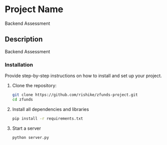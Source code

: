 # Project Name

Backend Assessment



## Description

Backend Assessment


### Installation

Provide step-by-step instructions on how to install and set up your project.


1. Clone the repository:
   ```bash
   git clone https://github.com/rishike/zfunds-project.git
   cd zfunds
   ```

2. Install all dependencies and libraries
    ```bash
   pip install -r requirements.txt
    ```

3.  Start a server
    ```bash
    python server.py
    ```


